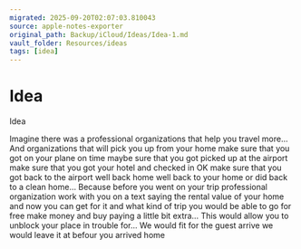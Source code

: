```yaml
---
migrated: 2025-09-20T02:07:03.810043
source: apple-notes-exporter
original_path: Backup/iCloud/Ideas/Idea-1.md
vault_folder: Resources/ideas
tags: [idea]
---
```

# Idea

Idea

Imagine there was a professional organizations that help you travel more… And organizations that will pick you up from your home make sure that you got on your plane on time maybe sure that you got picked up at the airport make sure that you got your hotel and checked in OK make sure that you got back to the airport well back home well back to your home or did back to a clean home… Because before you went on your trip professional organization work with you on a text saying the rental value of your home and now you can get for it and what kind of trip you would be able to go for free make money and buy paying a little bit extra… This would allow you to unblock your place in trouble for… We would fit for the guest arrive we would leave it at befour you arrived home 
